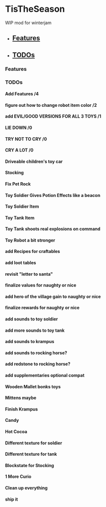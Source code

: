 # TisTheSeason
WIP mod for winterjam


 - ## [Features](#features)
 - ## [TODOs](#todos)

### Features

### TODOs

#### Add Features /4
#### figure out how to change robot item color /2
#### add EVIL/GOOD VERSIONS FOR ALL 3 TOYS /1
#### LIE DOWN /0
#### TRY NOT TO CRY /0
#### CRY A LOT /0
#### Driveable children's toy car
#### Stocking
#### Fix Pet Rock
#### Toy Soldier Gives Potion Effects like a beacon
#### Toy Soldier Item
#### Toy Tank Item
#### Toy Tank shoots real explosions on command
#### Toy Robot a bit stronger
#### add Recipes for craftables
#### add loot tables
#### revisit "letter to santa"
#### finalize values for naughty or nice
#### add hero of the village gain to naughty or nice
#### finalize rewards for naughty or nice
#### add sounds to toy soldier
#### add more sounds to toy tank
#### add sounds to krampus
#### add sounds to rocking horse?
#### add redstone to rocking horse?
#### add supplementaries optional compat
#### Wooden Mallet bonks toys
#### Mittens maybe
#### Finish Krampus
#### Candy
#### Hot Cocoa
#### Different texture for soldier
#### Different texture for tank
#### Blockstate for Stocking
#### 1 More Curio
#### Clean up everything
#### ship it

